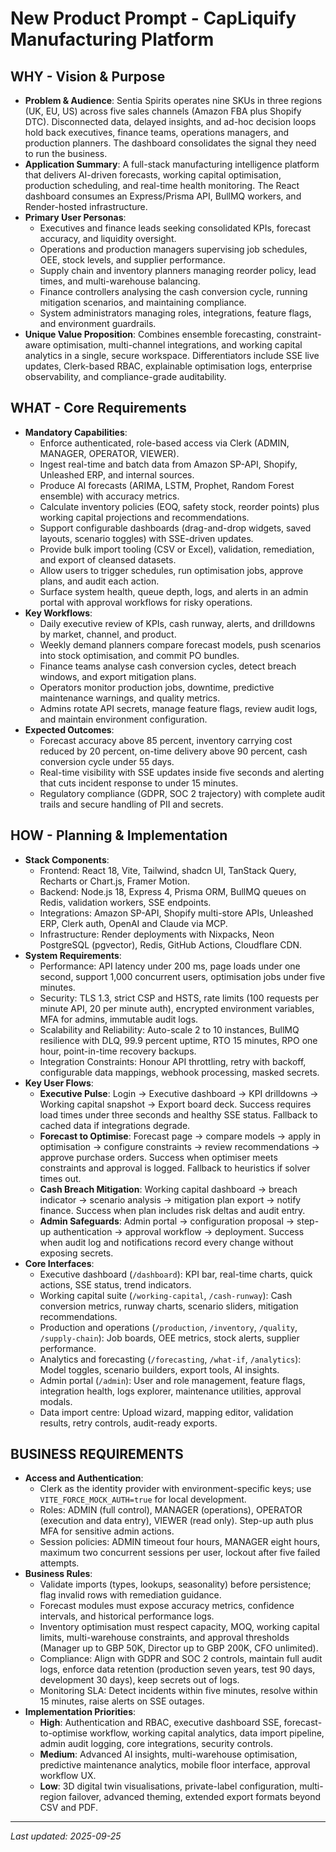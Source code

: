 # New Product Prompt - CapLiquify Manufacturing Platform

## WHY - Vision & Purpose

- **Problem & Audience**: Sentia Spirits operates nine SKUs in three regions (UK, EU, US) across five sales channels (Amazon FBA plus Shopify DTC). Disconnected data, delayed insights, and ad-hoc decision loops hold back executives, finance teams, operations managers, and production planners. The dashboard consolidates the signal they need to run the business.
- **Application Summary**: A full-stack manufacturing intelligence platform that delivers AI-driven forecasts, working capital optimisation, production scheduling, and real-time health monitoring. The React dashboard consumes an Express/Prisma API, BullMQ workers, and Render-hosted infrastructure.
- **Primary User Personas**:
  - Executives and finance leads seeking consolidated KPIs, forecast accuracy, and liquidity oversight.
  - Operations and production managers supervising job schedules, OEE, stock levels, and supplier performance.
  - Supply chain and inventory planners managing reorder policy, lead times, and multi-warehouse balancing.
  - Finance controllers analysing the cash conversion cycle, running mitigation scenarios, and maintaining compliance.
  - System administrators managing roles, integrations, feature flags, and environment guardrails.
- **Unique Value Proposition**: Combines ensemble forecasting, constraint-aware optimisation, multi-channel integrations, and working capital analytics in a single, secure workspace. Differentiators include SSE live updates, Clerk-based RBAC, explainable optimisation logs, enterprise observability, and compliance-grade auditability.

## WHAT - Core Requirements

- **Mandatory Capabilities**:
  - Enforce authenticated, role-based access via Clerk (ADMIN, MANAGER, OPERATOR, VIEWER).
  - Ingest real-time and batch data from Amazon SP-API, Shopify, Unleashed ERP, and internal sources.
  - Produce AI forecasts (ARIMA, LSTM, Prophet, Random Forest ensemble) with accuracy metrics.
  - Calculate inventory policies (EOQ, safety stock, reorder points) plus working capital projections and recommendations.
  - Support configurable dashboards (drag-and-drop widgets, saved layouts, scenario toggles) with SSE-driven updates.
  - Provide bulk import tooling (CSV or Excel), validation, remediation, and export of cleansed datasets.
  - Allow users to trigger schedules, run optimisation jobs, approve plans, and audit each action.
  - Surface system health, queue depth, logs, and alerts in an admin portal with approval workflows for risky operations.
- **Key Workflows**:
  - Daily executive review of KPIs, cash runway, alerts, and drilldowns by market, channel, and product.
  - Weekly demand planners compare forecast models, push scenarios into stock optimisation, and commit PO bundles.
  - Finance teams analyse cash conversion cycles, detect breach windows, and export mitigation plans.
  - Operators monitor production jobs, downtime, predictive maintenance warnings, and quality metrics.
  - Admins rotate API secrets, manage feature flags, review audit logs, and maintain environment configuration.
- **Expected Outcomes**:
  - Forecast accuracy above 85 percent, inventory carrying cost reduced by 20 percent, on-time delivery above 90 percent, cash conversion cycle under 55 days.
  - Real-time visibility with SSE updates inside five seconds and alerting that cuts incident response to under 15 minutes.
  - Regulatory compliance (GDPR, SOC 2 trajectory) with complete audit trails and secure handling of PII and secrets.

## HOW - Planning & Implementation

- **Stack Components**:
  - Frontend: React 18, Vite, Tailwind, shadcn UI, TanStack Query, Recharts or Chart.js, Framer Motion.
  - Backend: Node.js 18, Express 4, Prisma ORM, BullMQ queues on Redis, validation workers, SSE endpoints.
  - Integrations: Amazon SP-API, Shopify multi-store APIs, Unleashed ERP, Clerk auth, OpenAI and Claude via MCP.
  - Infrastructure: Render deployments with Nixpacks, Neon PostgreSQL (pgvector), Redis, GitHub Actions, Cloudflare CDN.
- **System Requirements**:
  - Performance: API latency under 200 ms, page loads under one second, support 1,000 concurrent users, optimisation jobs under five minutes.
  - Security: TLS 1.3, strict CSP and HSTS, rate limits (100 requests per minute API, 20 per minute auth), encrypted environment variables, MFA for admins, immutable audit logs.
  - Scalability and Reliability: Auto-scale 2 to 10 instances, BullMQ resilience with DLQ, 99.9 percent uptime, RTO 15 minutes, RPO one hour, point-in-time recovery backups.
  - Integration Constraints: Honour API throttling, retry with backoff, configurable data mappings, webhook processing, masked secrets.
- **Key User Flows**:
  - **Executive Pulse**: Login -> Executive dashboard -> KPI drilldowns -> Working capital snapshot -> Export board deck. Success requires load times under three seconds and healthy SSE status. Fallback to cached data if integrations degrade.
  - **Forecast to Optimise**: Forecast page -> compare models -> apply in optimisation -> configure constraints -> review recommendations -> approve purchase orders. Success when optimiser meets constraints and approval is logged. Fallback to heuristics if solver times out.
  - **Cash Breach Mitigation**: Working capital dashboard -> breach indicator -> scenario analysis -> mitigation plan export -> notify finance. Success when plan includes risk deltas and audit entry.
  - **Admin Safeguards**: Admin portal -> configuration proposal -> step-up authentication -> approval workflow -> deployment. Success when audit log and notifications record every change without exposing secrets.
- **Core Interfaces**:
  - Executive dashboard (`/dashboard`): KPI bar, real-time charts, quick actions, SSE status, trend indicators.
  - Working capital suite (`/working-capital`, `/cash-runway`): Cash conversion metrics, runway charts, scenario sliders, mitigation recommendations.
  - Production and operations (`/production`, `/inventory`, `/quality`, `/supply-chain`): Job boards, OEE metrics, stock alerts, supplier performance.
  - Analytics and forecasting (`/forecasting`, `/what-if`, `/analytics`): Model toggles, scenario builders, export tools, AI insights.
  - Admin portal (`/admin`): User and role management, feature flags, integration health, logs explorer, maintenance utilities, approval modals.
  - Data import centre: Upload wizard, mapping editor, validation results, retry controls, audit-ready exports.

## BUSINESS REQUIREMENTS

- **Access and Authentication**:
  - Clerk as the identity provider with environment-specific keys; use `VITE_FORCE_MOCK_AUTH=true` for local development.
  - Roles: ADMIN (full control), MANAGER (operations), OPERATOR (execution and data entry), VIEWER (read only). Step-up auth plus MFA for sensitive admin actions.
  - Session policies: ADMIN timeout four hours, MANAGER eight hours, maximum two concurrent sessions per user, lockout after five failed attempts.
- **Business Rules**:
  - Validate imports (types, lookups, seasonality) before persistence; flag invalid rows with remediation guidance.
  - Forecast modules must expose accuracy metrics, confidence intervals, and historical performance logs.
  - Inventory optimisation must respect capacity, MOQ, working capital limits, multi-warehouse constraints, and approval thresholds (Manager up to GBP 50K, Director up to GBP 200K, CFO unlimited).
  - Compliance: Align with GDPR and SOC 2 controls, maintain full audit logs, enforce data retention (production seven years, test 90 days, development 30 days), keep secrets out of logs.
  - Monitoring SLA: Detect incidents within five minutes, resolve within 15 minutes, raise alerts on SSE outages.
- **Implementation Priorities**:
  - **High**: Authentication and RBAC, executive dashboard SSE, forecast-to-optimise workflow, working capital analytics, data import pipeline, admin audit logging, core integrations, security controls.
  - **Medium**: Advanced AI insights, multi-warehouse optimisation, predictive maintenance analytics, mobile floor interface, approval workflow UX.
  - **Low**: 3D digital twin visualisations, private-label configuration, multi-region failover, advanced theming, extended export formats beyond CSV and PDF.

---

_Last updated: 2025-09-25_
